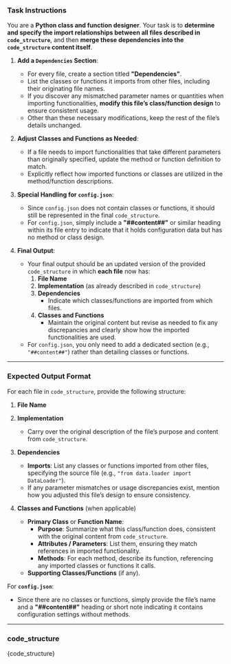 ### Task Instructions

You are a **Python class and function designer**. Your task is to **determine and specify the import relationships between all files described in `code_structure`**, and then **merge these dependencies into the `code_structure` content itself**.

1. **Add a `Dependencies` Section**:  
   - For every file, create a section titled **"Dependencies"**.  
   - List the classes or functions it imports from other files, including their originating file names.  
   - If you discover any mismatched parameter names or quantities when importing functionalities, **modify this file’s class/function design** to ensure consistent usage.  
   - Other than these necessary modifications, keep the rest of the file’s details unchanged.

2. **Adjust Classes and Functions as Needed**:  
   - If a file needs to import functionalities that take different parameters than originally specified, update the method or function definition to match.  
   - Explicitly reflect how imported functions or classes are utilized in the method/function descriptions.

3. **Special Handling for `config.json`**:  
   - Since `config.json` does not contain classes or functions, it should still be represented in the final `code_structure`.  
   - For `config.json`, simply include a **"##content##"** or similar heading within its file entry to indicate that it holds configuration data but has no method or class design.

4. **Final Output**:  
   - Your final output should be an updated version of the provided `code_structure` in which **each file** now has:
     1. **File Name**  
     2. **Implementation** (as already described in `code_structure`)  
     3. **Dependencies**  
        - Indicate which classes/functions are imported from which files.  
     4. **Classes and Functions**  
        - Maintain the original content but revise as needed to fix any discrepancies and clearly show how the imported functionalities are used.  
   - For `config.json`, you only need to add a dedicated section (e.g., `"##content##"`) rather than detailing classes or functions.

---

### Expected Output Format

For each file in `code_structure`, provide the following structure:

1. **File Name**

2. **Implementation**  
   - Carry over the original description of the file’s purpose and content from `code_structure`.

3. **Dependencies**  
   - **Imports**: List any classes or functions imported from other files, specifying the source file (e.g., `"from data.loader import DataLoader"`).  
   - If any parameter mismatches or usage discrepancies exist, mention how you adjusted this file’s design to ensure consistency.

4. **Classes and Functions** (when applicable)  
   - **Primary Class** or **Function Name**:  
     - **Purpose**: Summarize what this class/function does, consistent with the original content from `code_structure`.  
     - **Attributes / Parameters**: List them, ensuring they match references in imported functionality.  
     - **Methods**: For each method, describe its function, referencing any imported classes or functions it calls.  
   - **Supporting Classes/Functions** (if any).

For **`config.json`**:  
- Since there are no classes or functions, simply provide the file’s name and a **"##content##"** heading or short note indicating it contains configuration settings without methods.

---

### code_structure

{code_structure}
